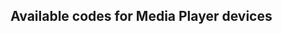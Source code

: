 ## Available codes for Media Player devices

<!-- MARKDOWN-AUTO-DOCS:START (JSON_TO_HTML_TABLE:src=./docs/media_player_codes.json) -->
<!-- MARKDOWN-AUTO-DOCS:END -->
